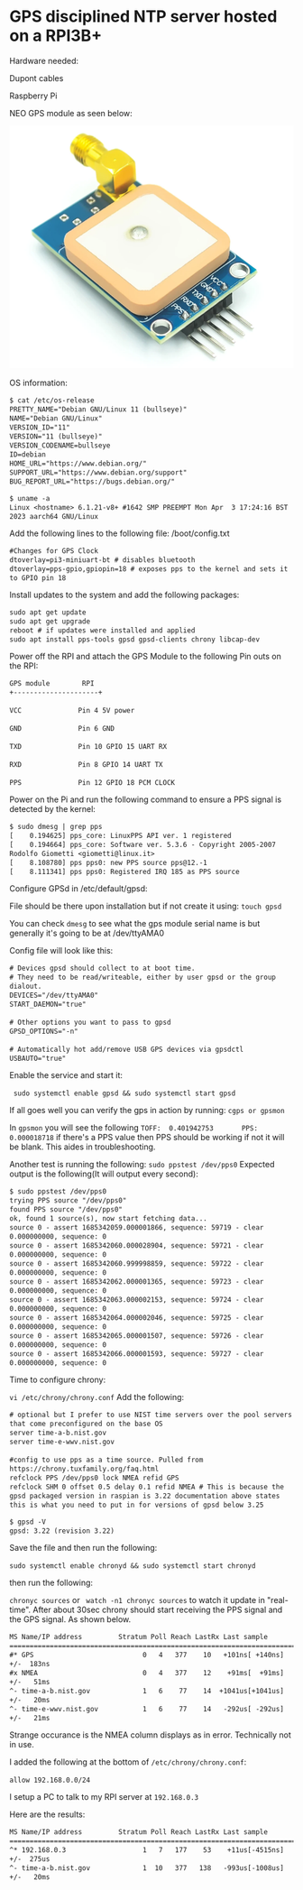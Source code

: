 # GPS disciplined NTP server hosted on a RPI3B+

Hardware needed: 

Dupont cables

Raspberry Pi

NEO GPS module as seen below:

![GPS module](gps.png?raw=true "GPS module")

OS information: 

```
$ cat /etc/os-release 
PRETTY_NAME="Debian GNU/Linux 11 (bullseye)"
NAME="Debian GNU/Linux"
VERSION_ID="11"
VERSION="11 (bullseye)"
VERSION_CODENAME=bullseye
ID=debian
HOME_URL="https://www.debian.org/"
SUPPORT_URL="https://www.debian.org/support"
BUG_REPORT_URL="https://bugs.debian.org/"
```

```
$ uname -a 
Linux <hostname> 6.1.21-v8+ #1642 SMP PREEMPT Mon Apr  3 17:24:16 BST 2023 aarch64 GNU/Linux
```

Add the following lines to the following file: /boot/config.txt

```
#Changes for GPS Clock
dtoverlay=pi3-miniuart-bt # disables bluetooth
dtoverlay=pps-gpio,gpiopin=18 # exposes pps to the kernel and sets it to GPIO pin 18
```
Install updates to the system and add the following packages:

```
sudo apt get update
sudo apt get upgrade 
reboot # if updates were installed and applied
sudo apt install pps-tools gpsd gpsd-clients chrony libcap-dev
```
Power off the RPI and attach the GPS Module to the following Pin outs on the RPI:
```
GPS module        RPI
+---------------------+

VCC              Pin 4 5V power

GND              Pin 6 GND

TXD              Pin 10 GPIO 15 UART RX

RXD              Pin 8 GPIO 14 UART TX

PPS              Pin 12 GPIO 18 PCM CLOCK
```

Power on the Pi and run the following command to ensure a PPS signal is detected by the kernel:
```
$ sudo dmesg | grep pps
[    0.194625] pps_core: LinuxPPS API ver. 1 registered
[    0.194664] pps_core: Software ver. 5.3.6 - Copyright 2005-2007 Rodolfo Giometti <giometti@linux.it>
[    8.108780] pps pps0: new PPS source pps@12.-1
[    8.111341] pps pps0: Registered IRQ 185 as PPS source
```
Configure GPSd in /etc/default/gpsd:

File should be there upon installation but if not create it using: ```touch gpsd```

You can check ```dmesg``` to see what the gps module serial name is but generally it's going to be at /dev/ttyAMA0

Config file will look like this:

```
# Devices gpsd should collect to at boot time.
# They need to be read/writeable, either by user gpsd or the group dialout.
DEVICES="/dev/ttyAMA0"
START_DAEMON="true"

# Other options you want to pass to gpsd
GPSD_OPTIONS="-n"

# Automatically hot add/remove USB GPS devices via gpsdctl
USBAUTO="true"
```
Enable the service and start it:

``` sudo systemctl enable gpsd && sudo systemctl start gpsd```

If all goes well you can verify the gps in action by running: ``` cgps or gpsmon ```

In ```gpsmon``` you will see the following ```TOFF:  0.401942753       PPS:  0.000018718``` if there's a PPS value then PPS should be working if not it will be blank. This aides in troubleshooting.

Another test is running the following: ``` sudo ppstest /dev/pps0 ```
Expected output is the following(It will output every second): 
```
$ sudo ppstest /dev/pps0
trying PPS source "/dev/pps0"
found PPS source "/dev/pps0"
ok, found 1 source(s), now start fetching data...
source 0 - assert 1685342059.000001866, sequence: 59719 - clear  0.000000000, sequence: 0
source 0 - assert 1685342060.000028904, sequence: 59721 - clear  0.000000000, sequence: 0
source 0 - assert 1685342060.999998859, sequence: 59722 - clear  0.000000000, sequence: 0
source 0 - assert 1685342062.000001365, sequence: 59723 - clear  0.000000000, sequence: 0
source 0 - assert 1685342063.000002153, sequence: 59724 - clear  0.000000000, sequence: 0
source 0 - assert 1685342064.000002046, sequence: 59725 - clear  0.000000000, sequence: 0
source 0 - assert 1685342065.000001507, sequence: 59726 - clear  0.000000000, sequence: 0
source 0 - assert 1685342066.000001593, sequence: 59727 - clear  0.000000000, sequence: 0
```

Time to configure chrony:

```vi /etc/chrony/chrony.conf```
Add the following:
```
# optional but I prefer to use NIST time servers over the pool servers that come preconfigured on the base OS 
server time-a-b.nist.gov 
server time-e-wwv.nist.gov

#config to use pps as a time source. Pulled from https://chrony.tuxfamily.org/faq.html
refclock PPS /dev/pps0 lock NMEA refid GPS
refclock SHM 0 offset 0.5 delay 0.1 refid NMEA # This is because the gpsd packaged version in raspian is 3.22 documentation above states this is what you need to put in for versions of gpsd below 3.25
```
```
$ gpsd -V
gpsd: 3.22 (revision 3.22)
```

Save the file and then run the following:

```sudo systemctl enable chronyd && sudo systemctl start chronyd```

then run the following:

```chronyc sources``` or ``` watch -n1 chronyc sources``` to watch it update in "real-time".
After about 30sec chrony should start receiving the PPS signal and the GPS signal. As shown below.

```
MS Name/IP address         Stratum Poll Reach LastRx Last sample               
===============================================================================
#* GPS                           0   4   377    10   +101ns[ +140ns] +/-  183ns
#x NMEA                          0   4   377    12    +91ms[  +91ms] +/-   51ms
^- time-a-b.nist.gov             1   6    77    14  +1041us[+1041us] +/-   20ms
^- time-e-wwv.nist.gov           1   6    77    14   -292us[ -292us] +/-   21ms
```
Strange occurance is the NMEA column displays as in error. Technically not in use. 


I added the following at the bottom of ```/etc/chrony/chrony.conf```:

```allow 192.168.0.0/24```

I setup a PC to talk to my RPI server at ```192.168.0.3```

Here are the results:
```
MS Name/IP address         Stratum Poll Reach LastRx Last sample               
===============================================================================
^* 192.168.0.3                   1   7   177    53    +11us[-4515ns] +/-  275us
^- time-a-b.nist.gov             1  10   377   138   -993us[-1008us] +/-   20ms
```




